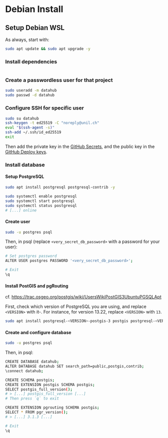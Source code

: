 # Debian Install

## Setup Debian WSL

As always, start with:

```bash
sudo apt update && sudo apt upgrade -y
```

### Install dependencies

```bash

```

### Create a passwordless user for that project

```bash
sudo useradd -m datahub
sudo passwd -d datahub
```

### Configure SSH for specific user

```bash
sudo su datahub
ssh-keygen -t ed25519 -C "noreply@unil.ch"
eval "$(ssh-agent -s)"
ssh-add ~/.ssh/id_ed25519
exit
```

Then add the private key in the [GitHub Secrets](https://github.unil.ch/ci-dcsr/Corv/settings/secrets/actions), and the public key in the [GitHub Deploy keys](https://github.unil.ch/ci-dcsr/Corv/settings/keys).

### Install database

#### Setup PostgreSQL

```bash
sudo apt install postgresql postgresql-contrib -y

sudo systemctl enable postgresql
sudo systemctl start postgresql
sudo systemctl status postgresql
# [...] online
```

#### Create user

```bash
sudo -u postgres psql
```

Then, in psql (replace `<very_secret_db_password>` with a password for your user):

```bash
# Set postgres password
ALTER USER postgres PASSWORD '<very_secret_db_password>';

# Exit
\q
```

#### Install PostGIS and pgRouting

cf. https://trac.osgeo.org/postgis/wiki/UsersWikiPostGIS3UbuntuPGSQLApt

First, check which version of PostgreSQL you are using, and replace `<VERSION>` with it-. For instance, for version 13.22, replace `<VERSION>` with `13`.

```bash
sudo apt install postgresql-<VERSION>-postgis-3 postgis postgresql-<VERSION>-pgrouting osm2pgrouting -y
```

#### Create and configure database

```bash
sudo -u postgres psql
```

Then, in psql:

```bash
CREATE DATABASE datahub;
ALTER DATABASE datahub SET search_path=public,postgis,contrib;
\connect datahub;

CREATE SCHEMA postgis;
CREATE EXTENSION postgis SCHEMA postgis;
SELECT postgis_full_version();
# > [...] postgis_full_version [...]
# Then press `q` to exit

CREATE EXTENSION pgrouting SCHEMA postgis;
SELECT * FROM pgr_version();
# > [...] 3.1.3 [...]

# Exit
\q
```
